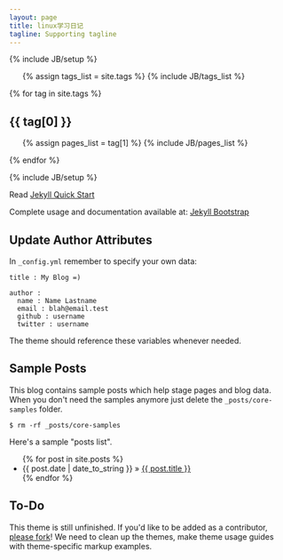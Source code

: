 ```yaml
---
layout: page
title: linux学习日记
tagline: Supporting tagline
---
```

{% include JB/setup %}

<ul class="tag_box inline">
  {% assign tags_list = site.tags %}  
  {% include JB/tags_list %}
</ul>


{% for tag in site.tags %} 
  <h2 id="{{ tag[0] }}-ref">{{ tag[0] }}</h2>
  <ul>
    {% assign pages_list = tag[1] %}  
    {% include JB/pages_list %}
  </ul>
{% endfor %}

{% include JB/setup %}




Read [Jekyll Quick Start](http://jekyllbootstrap.com/usage/jekyll-quick-start.html)

Complete usage and documentation available at: [Jekyll Bootstrap](http://jekyllbootstrap.com)

## Update Author Attributes

In `_config.yml` remember to specify your own data:
    
    title : My Blog =)
    
    author :
      name : Name Lastname
      email : blah@email.test
      github : username
      twitter : username

The theme should reference these variables whenever needed.
    
## Sample Posts

This blog contains sample posts which help stage pages and blog data.
When you don't need the samples anymore just delete the `_posts/core-samples` folder.

    $ rm -rf _posts/core-samples

Here's a sample "posts list".

<ul class="posts">
  {% for post in site.posts %}
    <li><span>{{ post.date | date_to_string }}</span> &raquo; <a href="{{ BASE_PATH }}{{ post.url }}">{{ post.title }}</a></li>
  {% endfor %}
</ul>

## To-Do

This theme is still unfinished. If you'd like to be added as a contributor, [please fork](http://github.com/plusjade/jekyll-bootstrap)!
We need to clean up the themes, make theme usage guides with theme-specific markup examples.



